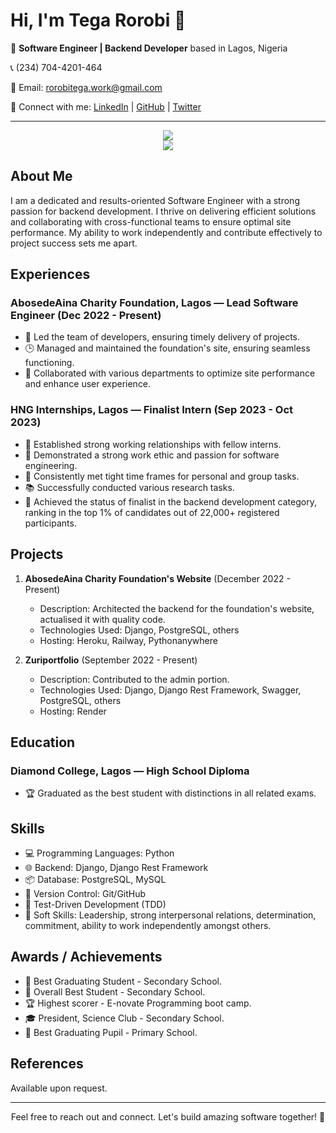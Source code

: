 <!--
### Hi there 👋


**TegaRorobi/TegaRorobi** is a ✨ _special_ ✨ repository because its `README.md` (this file) appears on your GitHub profile.

Here are some ideas to get you started:

- 🔭 I’m currently working on ...
- 🌱 I’m currently learning ...
- 👯 I’m looking to collaborate on ...
- 🤔 I’m looking for help with ...
- 💬 Ask me about ...
- 📫 How to reach me: ...
- 😄 Pronouns: ...
- ⚡ Fun fact: ...
-->

# Hi, I'm Tega Rorobi 👋

🚀 **Software Engineer | Backend Developer** based in Lagos, Nigeria

📞 (234) 704-4201-464

📧 Email: rorobitega.work@gmail.com

🔗 Connect with me: [LinkedIn](https://www.linkedin.com/in/TegaRorobi) | [GitHub](https://github.com/TegaRorobi) | [Twitter](https://twitter.com/TegaRorobi)

---
<p align="center">
  <a href="https://skillicons.dev">
    <img src="https://skillicons.dev/icons?i=python,django,git,github,postgresql,mysql,sqlite,cpp,c,fastapi,selenium,html,regex"/>
    <br />
    <img src="https://skillicons.dev/icons?i=bootstrap,postman,vscode,replit,vim,stackoverflow,heroku,vercel"/>
  </a>
</p>


## About Me

I am a dedicated and results-oriented Software Engineer with a strong passion for backend development. I thrive on delivering efficient solutions and collaborating with cross-functional teams to ensure optimal site performance. My ability to work independently and contribute effectively to project success sets me apart.

## Experiences

### AbosedeAina Charity Foundation, Lagos — Lead Software Engineer (Dec 2022 - Present)

- 🚀 Led the team of developers, ensuring timely delivery of projects.
- 🕒 Managed and maintained the foundation's site, ensuring seamless functioning.
- 🤝 Collaborated with various departments to optimize site performance and enhance user experience.

### HNG Internships, Lagos — Finalist Intern (Sep 2023 - Oct 2023)

- 🤝 Established strong working relationships with fellow interns.
- 🎯 Demonstrated a strong work ethic and passion for software engineering.
- 🎯 Consistently met tight time frames for personal and group tasks.
- 📚 Successfully conducted various research tasks.
- 🚀 Achieved the status of finalist in the backend development category, ranking in the top 1% of candidates out of 22,000+ registered participants.

## Projects

1. **AbosedeAina Charity Foundation's Website** (December 2022 - Present)
   - Description: Architected the backend for the foundation's website, actualised it with quality code.
   - Technologies Used: Django, PostgreSQL, others
   - Hosting: Heroku, Railway, Pythonanywhere

2. **Zuriportfolio** (September 2022 - Present)
   - Description: Contributed to the admin portion.
   - Technologies Used: Django, Django Rest Framework, Swagger, PostgreSQL, others
   - Hosting: Render

## Education

### Diamond College, Lagos — High School Diploma 

- 🏆 Graduated as the best student with distinctions in all related exams.

## Skills

- 💻 Programming Languages: Python
- 🌐 Backend: Django, Django Rest Framework
- 📦 Database: PostgreSQL, MySQL
- 📜 Version Control: Git/GitHub
- 🧪 Test-Driven Development (TDD)
- 🤝 Soft Skills: Leadership, strong interpersonal relations, determination, commitment, ability to work independently amongst others.

## Awards / Achievements

- 🏅 Best Graduating Student - Secondary School.
- 🥇 Overall Best Student - Secondary School.
- 🏆 Highest scorer - E-novate Programming boot camp.
- 🎓 President, Science Club - Secondary School.
- 🏅 Best Graduating Pupil - Primary School.


## References

Available upon request.

---
<p align="center">Feel free to reach out and connect. Let's build amazing software together! 🚀</p>
